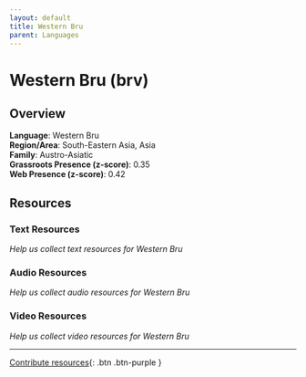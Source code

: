 ```yaml
---
layout: default
title: Western Bru
parent: Languages
---
```


# Western Bru (brv)

## Overview

**Language**: Western Bru  
**Region/Area**: South-Eastern Asia, Asia  
**Family**: Austro-Asiatic  
**Grassroots Presence (z-score)**: 0.35  
**Web Presence (z-score)**: 0.42  

## Resources

### Text Resources
*Help us collect text resources for Western Bru*

### Audio Resources
*Help us collect audio resources for Western Bru*

### Video Resources
*Help us collect video resources for Western Bru*

---

[Contribute resources](https://forms.office.com/e/1SfLJx3u1r){: .btn .btn-purple }
